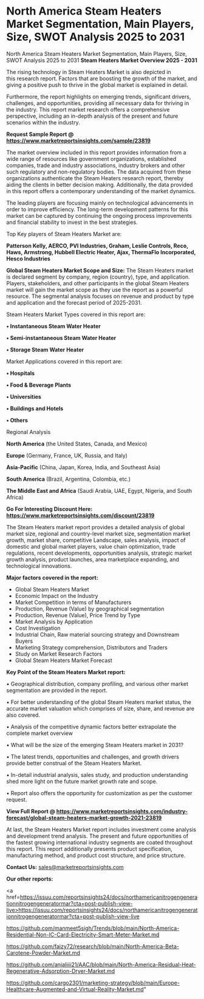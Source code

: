 # North America Steam Heaters Market Segmentation, Main Players, Size, SWOT Analysis 2025 to 2031
North America Steam Heaters Market Segmentation, Main Players, Size, SWOT Analysis 2025 to 2031
<Strong> Steam Heaters Market Overview 2025 - 2031</strong>

The rising technology in Steam Heaters Market is also depicted in this research report. Factors that are boosting the growth of the market, and giving a positive push to thrive in the global market is explained in detail.

Furthermore, the report highlights on emerging trends, significant drivers, challenges, and opportunities, providing all necessary data for thriving in the industry. This report market research offers a comprehensive perspective, including an in-depth analysis of the present and future scenarios within the industry.

<strong>Request Sample Report @ <a href=https://www.marketreportsinsights.com/sample/23819>https://www.marketreportsinsights.com/sample/23819</a></strong>

The market overview included in this report provides information from a wide range of resources like government organizations, established companies, trade and industry associations, industry brokers and other such regulatory and non-regulatory bodies. The data acquired from these organizations authenticate the Steam Heaters research report, thereby aiding the clients in better decision making. Additionally, the data provided in this report offers a contemporary understanding of the market dynamics.

The leading players are focusing mainly on technological advancements in order to improve efficiency. The long-term development patterns for this market can be captured by continuing the ongoing process improvements and financial stability to invest in the best strategies.

Top Key players of Steam Heaters Market are:

<strong>Patterson Kelly, AERCO, PVI Industries, Graham, Leslie Controls, Reco, Haws, Armstrong, Hubbell Electric Heater, Ajax, ThermaFlo Incorporated, Hesco Industries</strong>

<strong><b>Global Steam Heaters Market Scope and Size:</b></strong>
The Steam Heaters market is declared segment by company, region (country), type, and application. Players, stakeholders, and other participants in the global Steam Heaters market will gain the market scope as they use the report as a powerful resource. The segmental analysis focuses on revenue and product by type and application and the forecast period of 2025-2031.

Steam Heaters Market Types covered in this report are:

<strong>• Instantaneous Steam Water Heater

• Semi-instantaneous Steam Water Heater

• Storage Steam Water Heater</strong>

Market Applications covered in this report are:

<strong>• Hospitals

• Food & Beverage Plants

• Universities

• Buildings and Hotels

• Others</strong> 

Regional Analysis

<strong>North America</strong> (the United States, Canada, and Mexico)

<strong>Europe</strong> (Germany, France, UK, Russia, and Italy)

<strong>Asia-Pacific</strong> (China, Japan, Korea, India, and Southeast Asia)

<strong>South America</strong> (Brazil, Argentina, Colombia, etc.)

<strong>The Middle East and Africa</strong> (Saudi Arabia, UAE, Egypt, Nigeria, and South Africa)

<strong>Go For Interesting Discount Here: <a href=https://www.marketreportsinsights.com/discount/23819>https://www.marketreportsinsights.com/discount/23819</a></strong>

The Steam Heaters market report provides a detailed analysis of global market size, regional and country-level market size, segmentation market growth, market share, competitive Landscape, sales analysis, impact of domestic and global market players, value chain optimization, trade regulations, recent developments, opportunities analysis, strategic market growth analysis, product launches, area marketplace expanding, and technological innovations.

<strong><b>Major factors covered in the report:</b></strong>
<ul>
  <li>Global Steam Heaters Market </li>
  <li>Economic Impact on the Industry</li>
  <li>Market Competition in terms of Manufacturers</li>
  <li>Production, Revenue (Value) by geographical segmentation</li>
  <li>Production, Revenue (Value), Price Trend by Type</li>
  <li>Market Analysis by Application</li>
  <li>Cost Investigation</li>
  <li>Industrial Chain, Raw material sourcing strategy and Downstream Buyers</li>
  <li>Marketing Strategy comprehension, Distributors and Traders</li>
  <li>Study on Market Research Factors</li>
  <li>Global Steam Heaters Market Forecast</li>
</ul>

<strong><b>Key Point of the Steam Heaters Market report:</b></strong>

• Geographical distribution, company profiling, and various other market segmentation are provided in the report.

• For better understanding of the global Steam Heaters market status, the accurate market valuation which comprises of size, share, and revenue are also covered.

• Analysis of the competitive dynamic factors better extrapolate the complete market overview

• What will be the size of the emerging Steam Heaters market in 2031?

• The latest trends, opportunities and challenges, and growth drivers provide better construal of the Steam Heaters Market.

• In-detail industrial analysis, sales study, and production understanding shed more light on the future market growth rate and scope.

• Report also offers the opportunity for customization as per the customer request.

<strong><b>View Full Report @ <a href=https://www.marketreportsinsights.com/industry-forecast/global-steam-heaters-market-growth-2021-23819>https://www.marketreportsinsights.com/industry-forecast/global-steam-heaters-market-growth-2021-23819</a></b></strong>


At last, the Steam Heaters Market report includes investment come analysis and development trend analysis. The present and future opportunities of the fastest growing international industry segments are coated throughout this report. This report additionally presents product specification, manufacturing method, and product cost structure, and price structure.

<strong>Contact Us:</strong>
sales@marketreportsinsights.com

<strong>Our other reports:</strong>

<a href=https://issuu.com/reportsinsights24/docs/northamericanitrogengenerationnitrogengeneratormar?cta=post-publish-view-live>https://issuu.com/reportsinsights24/docs/northamericanitrogengenerationnitrogengeneratormar?cta=post-publish-view-live</a>

<a href=https://github.com/manmeet5sigh/Trends/blob/main/North-America-Residential-Non-IC-Card-Electricity-Smart-Meter-Market.md>https://github.com/manmeet5sigh/Trends/blob/main/North-America-Residential-Non-IC-Card-Electricity-Smart-Meter-Market.md</a>

<a href=https://github.com/faizy72/research/blob/main/North-America-Beta-Carotene-Powder-Market.md>https://github.com/faizy72/research/blob/main/North-America-Beta-Carotene-Powder-Market.md</a>

<a href=https://github.com/anjaliiii21/AAC/blob/main/North-America-Residual-Heat-Regenerative-Adsorption-Dryer-Market.md>https://github.com/anjaliiii21/AAC/blob/main/North-America-Residual-Heat-Regenerative-Adsorption-Dryer-Market.md</a>

<a href=https://github.com/cargo2301/marketing-strategy/blob/main/Europe-Healthcare-Augmented-and-Virtual-Reality-Market.md>https://github.com/cargo2301/marketing-strategy/blob/main/Europe-Healthcare-Augmented-and-Virtual-Reality-Market.md</a>"
